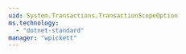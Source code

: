 ```yaml
---
uid: System.Transactions.TransactionScopeOption
ms.technology: 
  - "dotnet-standard"
manager: "wpickett"
---
```

